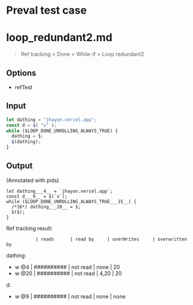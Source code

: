 # Preval test case

# loop_redundant2.md

> Ref tracking > Done > While-if > Loop redundant2

## Options

- refTest

## Input

`````js filename=intro
let dathing = "jhayon.vercel.app";
const d = $( "x" );
while ($LOOP_DONE_UNROLLING_ALWAYS_TRUE) {
  dathing = $;
  $(dathing);
}
`````

## Output

(Annotated with pids)

`````filename=intro
let dathing___4__ = `jhayon.vercel.app`;
const d___9__ = $(`x`);
while ($LOOP_DONE_UNROLLING_ALWAYS_TRUE___15__) {
  /*16*/ dathing___20__ = $;
  $($);
}
`````

Ref tracking result:

               | reads      | read by     | overWrites     | overwritten by
dathing:
  - w @4       | ########## | not read    | none           | 20
  - w @20      | ########## | not read    | 4,20           | 20

d:
  - w @9       | ########## | not read    | none           | none
